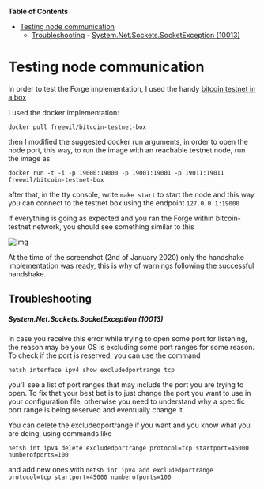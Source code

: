<!-- START doctoc generated TOC please keep comment here to allow auto update -->
<!-- DON'T EDIT THIS SECTION, INSTEAD RE-RUN doctoc TO UPDATE -->
**Table of Contents**

- [Testing node communication](#testing-node-communication)
  - [Troubleshooting](#troubleshooting)
        - [System.Net.Sockets.SocketException (10013)](#systemnetsocketssocketexception-10013)

<!-- END doctoc generated TOC please keep comment here to allow auto update -->

# Testing node communication

In order to test the Forge implementation, I used the handy [bitcoin testnet in a box](https://github.com/freewil/bitcoin-testnet-box)	

I used the docker implementation:

`docker pull freewil/bitcoin-testnet-box`

then I modified the suggested docker run arguments, in order to open the node port, this way, to run the image with an reachable testnet node, run the image as

`docker run -t -i -p 19000:19000 -p 19001:19001 -p 19011:19011 freewil/bitcoin-testnet-box`

after that, in the tty console, write `make start` to start the node and this way you can connect to the testnet box using the endpoint `127.0.0.1:19000`

If everything is going as expected and you ran the Forge within bitcoin-testnet network, you should see something similar to this

![img](https://cdn.discordapp.com/attachments/662122241190002699/662122563270475776/unknown.png)

At the time of the screenshot (2nd of January 2020) only the handshake implementation was ready, this is why of warnings following the successful handshake.



## Troubleshooting

##### System.Net.Sockets.SocketException (10013)

In case you receive this error while trying to open some port for listening, the reason may be your OS is excluding some port ranges for some reason.
To check if the port is reserved, you can use the command

`netsh interface ipv4 show excludedportrange tcp`

you'll see a list of port ranges that may include the port you are trying to open.
To fix that your best bet is to just change the port you want to use in your configuration file, otherwise you need to understand why a specific port range is being reserved and eventually change it.

You can delete the excludedportrange if you want and you know what you are doing, using commands like

`netsh int ipv4 delete excludedportrange protocol=tcp startport=45000 numberofports=100`

and add new ones with 
`netsh int ipv4 add excludedportrange protocol=tcp startport=45000 numberofports=100`